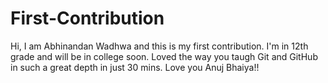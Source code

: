 # First-Contribution
Hi, I am Abhinandan Wadhwa and this is my first contribution.
I'm in 12th grade and will be in college soon.
Loved the way you taugh Git and GitHub in such a great depth in just 30 mins.
Love you Anuj Bhaiya!!